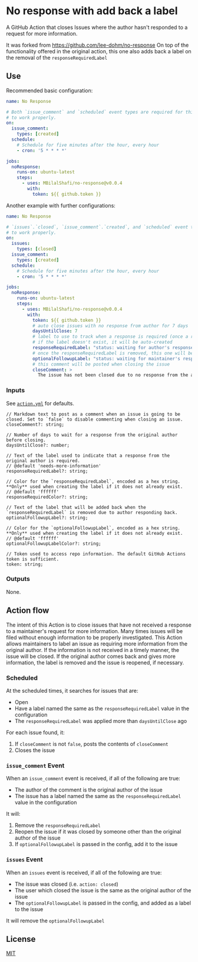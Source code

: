 # No response with add back a label

A GitHub Action that closes Issues where the author hasn't responded to a request for more information.

It was forked from https://github.com/lee-dohm/no-response
On top of the functionality offered in the original action, this one also adds back a label on the removal of the `responseRequiredLabel`

## Use

Recommended basic configuration:

```yaml
name: No Response

# Both `issue_comment` and `scheduled` event types are required for this Action
# to work properly.
on:
  issue_comment:
    types: [created]
  schedule:
    # Schedule for five minutes after the hour, every hour
    - cron: '5 * * * *'

jobs:
  noResponse:
    runs-on: ubuntu-latest
    steps:
      - uses: MBilalShafi/no-response@v0.0.4
        with:
          token: ${{ github.token }}
```

Another example with further configurations:

```yaml
name: No Response

# `issues`.`closed`, `issue_comment`.`created`, and `scheduled` event types are required for this Action
# to work properly.
on:
  issues:
    types: [closed]
  issue_comment:
    types: [created]
  schedule:
    # Schedule for five minutes after the hour, every hour
    - cron: '5 * * * *'

jobs:
  noResponse:
    runs-on: ubuntu-latest
    steps:
      - uses: MBilalShafi/no-response@v0.0.4
        with:
          token: ${{ github.token }}
          # auto close issues with no response from author for 7 days
          daysUntilClose: 7
          # label to use to track when a response is required (once a response is made, this label will be auto removed)
          # if the label doesn't exist, it will be auto-created
          responseRequiredLabel: "status: waiting for author's response"
          # once the responseRequiredLabel is removed, this one will be added for tracking on maintainers' side
          optionalFollowupLabel: "status: waiting for maintainer's response"
          # this comment will be posted when closing the issue
          closeComment: >
            The issue has not been closed due to no response from the author, feel free to reopen
```


### Inputs

See [`action.yml`](action.yml) for defaults.

```tsx
// Markdown text to post as a comment when an issue is going to be closed. Set to `false` to disable commenting when closing an issue.
closeComment?: string;

// Number of days to wait for a response from the original author before closing.
daysUntilClose?: number;

// Text of the label used to indicate that a response from the original author is required.
// @default 'needs-more-information'
responseRequiredLabel?: string;

// Color for the `responseRequiredLabel`, encoded as a hex string. **Only** used when creating the label if it does not already exist.
// @default 'ffffff'
responseRequiredColor?: string;

// Text of the label that will be added back when the `responseRequiredLabel` is removed due to author responding back.
optionalFollowupLabel?: string;

// Color for the `optionalFollowupLabel`, encoded as a hex string. **Only** used when creating the label if it does not already exist.
// @default 'ffffff'
optionalFollowupLabelColor?: string;

// Token used to access repo information. The default GitHub Actions token is sufficient.
token: string;
```

### Outputs

None.

## Action flow

The intent of this Action is to close issues that have not received a response to a maintainer's request for more information. Many times issues will be filed without enough information to be properly investigated. This Action allows maintainers to label an issue as requiring more information from the original author. If the information is not received in a timely manner, the issue will be closed. If the original author comes back and gives more information, the label is removed and the issue is reopened, if necessary.

### Scheduled

At the scheduled times, it searches for issues that are:

- Open
- Have a label named the same as the `responseRequiredLabel` value in the configuration
- The `responseRequiredLabel` was applied more than `daysUntilClose` ago

For each issue found, it:

1. If `closeComment` is not `false`, posts the contents of `closeComment`
2. Closes the issue

### `issue_comment` Event

When an `issue_comment` event is received, if all of the following are true:

- The author of the comment is the original author of the issue
- The issue has a label named the same as the `responseRequiredLabel` value in the configuration

It will:

1. Remove the `responseRequiredLabel`
2. Reopen the issue if it was closed by someone other than the original author of the issue
3. If `optionalFollowupLabel` is passed in the config, add it to the issue

### `issues` Event

When an `issues` event is received, if all of the following are true:

- The issue was closed (i.e. `action: closed`)
- The user which closed the issue is the same as the original author of the issue
- The `optionalFollowupLabel` is passed in the config, and added as a label to the issue

It will remove the `optionalFollowupLabel`

## License

[MIT](LICENSE.md)
